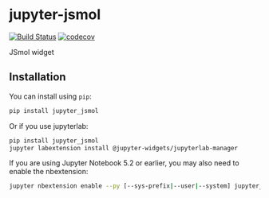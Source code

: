 
# jupyter-jsmol

[![Build Status](https://travis-ci.org/fekad/jupyter-jsmol.svg?branch=master)](https://travis-ci.org/fekad/jupyter_jsmol)
[![codecov](https://codecov.io/gh/fekad/jupyter-jsmol/branch/master/graph/badge.svg)](https://codecov.io/gh/fekad/jupyter-jsmol)


JSmol widget 

## Installation

You can install using `pip`:

```bash
pip install jupyter_jsmol
```

Or if you use jupyterlab:

```bash
pip install jupyter_jsmol
jupyter labextension install @jupyter-widgets/jupyterlab-manager
```

If you are using Jupyter Notebook 5.2 or earlier, you may also need to enable
the nbextension:
```bash
jupyter nbextension enable --py [--sys-prefix|--user|--system] jupyter_jsmol
```
